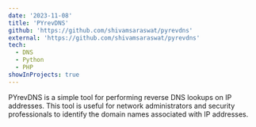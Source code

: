```yaml
---
date: '2023-11-08'
title: 'PYrevDNS'
github: 'https://github.com/shivamsaraswat/pyrevdns'
external: 'https://github.com/shivamsaraswat/pyrevdns'
tech:
  - DNS
  - Python
  - PHP
showInProjects: true
---
```


PYrevDNS is a simple tool for performing reverse DNS lookups on IP addresses. This tool is useful for network administrators and security professionals to identify the domain names associated with IP addresses.
